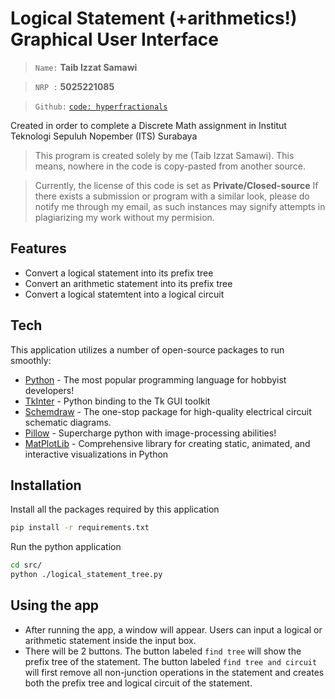 # Logical Statement (+arithmetics!) Graphical User Interface

>`Name:` **Taib Izzat Samawi**

>`NRP :` **5025221085**

>`Github:` [`code: hyperfractionals`](https://github.com/superpositional/hyperfractionals)

Created in order to complete a Discrete Math assignment in Institut Teknologi Sepuluh Nopember (ITS) Surabaya

> This program is created solely by me (Taib Izzat Samawi).
> This means, nowhere in the code is copy-pasted from another source.

> Currently, the license of this code is set as **Private/Closed-source**
> If there exists a submission or program with a similar look,
> please do notify me through my email, as such instances
> may signify attempts in plagiarizing my work without my permision.

## Features
- Convert a logical statement into its prefix tree
- Convert an arithmetic statement into its prefix tree
- Convert a logical statemtent into a logical circuit

## Tech

This application utilizes a number of open-source packages to run smoothly:
- [Python] - The most popular programming language for hobbyist developers!
- [TkInter] - Python binding to the Tk GUI toolkit
- [Schemdraw] - The one-stop package for high-quality electrical circuit schematic diagrams.
- [Pillow] - Supercharge python with image-processing abilities!
- [MatPlotLib] - Comprehensive library for creating static, animated, and interactive visualizations in Python

## Installation
Install all the packages required by this application
```sh
pip install -r requirements.txt
```

Run the python application
```sh
cd src/
python ./logical_statement_tree.py
```

## Using the app
- After running the app, a window will appear. Users can input a logical or arithmetic statement inside the input box.
- There will be 2 buttons. The button labeled `find tree` will show the prefix tree of the statement. The button labeled `find tree and circuit` will first remove all non-junction operations in the statement and creates both the prefix tree and logical circuit of the statement.

[//]: # 
   [Python]: <https://www.python.org/>
   [TkInter]: <https://wiki.python.org/moin/TkInter>
   [Schemdraw]: <https://schemdraw.readthedocs.io/en/stable/>
   [Pillow]: <https://pypi.org/project/Pillow/>
   [MatPlotLib]: <https://matplotlib.org/>
